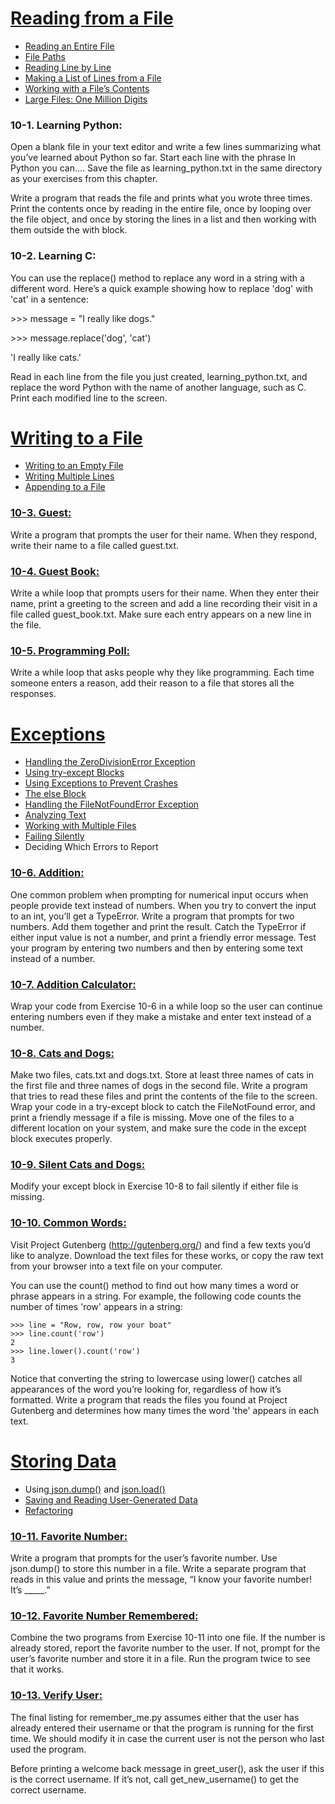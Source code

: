 # <a href="https://github.com/talhatallat/talhatallat/tree/main/Python%20Programming/Chapter%2010%20-%20Files%20and%20Exceptions/Reading%20from%20a%20File">Reading from a File<a/>
* <a href="https://github.com/talhatallat/talhatallat/blob/main/Python%20Programming/Chapter%2010%20-%20Files%20and%20Exceptions/Reading%20from%20a%20File/file_reader.py">Reading an Entire File<a/>
* <a href="https://github.com/talhatallat/talhatallat/blob/main/Python%20Programming/Chapter%2010%20-%20Files%20and%20Exceptions/Reading%20from%20a%20File/file_paths.py">File Paths<a/>
* <a href="https://github.com/talhatallat/talhatallat/blob/main/Python%20Programming/Chapter%2010%20-%20Files%20and%20Exceptions/Reading%20from%20a%20File/file_reader.py">Reading Line by Line<a/>
* <a href="https://github.com/talhatallat/talhatallat/blob/main/Python%20Programming/Chapter%2010%20-%20Files%20and%20Exceptions/Reading%20from%20a%20File/pi_string.py">Making a List of Lines from a File<a/>
* <a href="https://github.com/talhatallat/talhatallat/blob/main/Python%20Programming/Chapter%2010%20-%20Files%20and%20Exceptions/Reading%20from%20a%20File/pi_string.py">Working with a File’s Contents<a/>
* <a href="https://github.com/talhatallat/talhatallat/blob/main/Python%20Programming/Chapter%2010%20-%20Files%20and%20Exceptions/Reading%20from%20a%20File/pi_string.py">Large Files: One Million Digits<a/>
### 10-1. Learning Python: 
Open a blank file in your text editor and write a few lines summarizing what you’ve learned about Python so far. 
Start each line with the phrase In Python you can.... Save the file as learning_python.txt in the same directory as your exercises from this chapter. 

Write a program that reads the file and prints what you wrote three times. 
Print the contents once by reading in the entire file, once by looping over the file object, and once by storing the lines in a list and then working with them outside the with block.
### 10-2. Learning C: 
You can use the replace() method to replace any word in a string with a different word. Here’s a quick example showing how to replace 'dog' with 'cat' in a sentence:

<p>>>> message = "I really like dogs."<p/>

<p>>>> message.replace('dog', 'cat')<p/>

<p>'I really like cats.'<p/>

Read in each line from the file you just created, learning_python.txt, and replace the word Python with the name of another language, such as C. Print each modified line to the screen.

# <a href="https://github.com/talhatallat/talhatallat/tree/main/Python%20Programming/Chapter%2010%20-%20Files%20and%20Exceptions/Writing%20to%20a%20File">Writing to a File<a/>
* <a href="https://github.com/talhatallat/talhatallat/blob/main/Python%20Programming/Chapter%2010%20-%20Files%20and%20Exceptions/Writing%20to%20a%20File/write_message.py">Writing to an Empty File<a/>
* <a href="https://github.com/talhatallat/talhatallat/blob/main/Python%20Programming/Chapter%2010%20-%20Files%20and%20Exceptions/Writing%20to%20a%20File/write_message.py">Writing Multiple Lines<a/>
* <a href="https://github.com/talhatallat/talhatallat/blob/main/Python%20Programming/Chapter%2010%20-%20Files%20and%20Exceptions/Writing%20to%20a%20File/write_message.py">Appending to a File<a/>
### <a href="https://github.com/talhatallat/talhatallat/blob/main/Python%20Programming/Chapter%2010%20-%20Files%20and%20Exceptions/Writing%20to%20a%20File/writingAFile.py">10-3. Guest:<a/>
Write a program that prompts the user for their name. When they respond, write their name to a file called guest.txt.
### <a href="https://github.com/talhatallat/talhatallat/blob/main/Python%20Programming/Chapter%2010%20-%20Files%20and%20Exceptions/Writing%20to%20a%20File/writingAFile.py">10-4. Guest Book:<a/>
Write a while loop that prompts users for their name. When they enter their name, print a greeting to the screen and add a line recording their visit in a file called guest_book.txt. Make sure each entry appears on a new line in the file.
### <a href="https://github.com/talhatallat/talhatallat/blob/main/Python%20Programming/Chapter%2010%20-%20Files%20and%20Exceptions/Writing%20to%20a%20File/writingAFile.py">10-5. Programming Poll:<a/>
Write a while loop that asks people why they like programming. Each time someone enters a reason, add their reason to a file that stores all the responses.

# <a href="https://github.com/talhatallat/talhatallat/tree/main/Python%20Programming/Chapter%2010%20-%20Files%20and%20Exceptions/Exceptions">Exceptions</a>
* <a href="https://github.com/talhatallat/talhatallat/blob/main/Python%20Programming/Chapter%2010%20-%20Files%20and%20Exceptions/Exceptions/division_1.py">Handling the ZeroDivisionError Exception</a>
* <a href="https://github.com/talhatallat/talhatallat/tree/main/Python%20Programming/Chapter%2010%20-%20Files%20and%20Exceptions/Exceptions">Using try-except Blocks</a>
* <a href="https://github.com/talhatallat/talhatallat/blob/main/Python%20Programming/Chapter%2010%20-%20Files%20and%20Exceptions/Exceptions/division_3.py">Using Exceptions to Prevent Crashes</a>
* <a href="https://github.com/talhatallat/talhatallat/blob/main/Python%20Programming/Chapter%2010%20-%20Files%20and%20Exceptions/Exceptions/division_4.py">The else Block<a/>
* <a href="https://github.com/talhatallat/talhatallat/blob/main/Python%20Programming/Chapter%2010%20-%20Files%20and%20Exceptions/Exceptions/alice_2.py">Handling the FileNotFoundError Exception<a/>
* <a href="https://github.com/talhatallat/talhatallat/blob/main/Python%20Programming/Chapter%2010%20-%20Files%20and%20Exceptions/Exceptions/alice_3.py">Analyzing Text<a/>
* <a href="https://github.com/talhatallat/talhatallat/blob/main/Python%20Programming/Chapter%2010%20-%20Files%20and%20Exceptions/Exceptions/word_count_1.py">Working with Multiple Files<a/>
* <a href="https://github.com/talhatallat/talhatallat/blob/main/Python%20Programming/Chapter%2010%20-%20Files%20and%20Exceptions/Exceptions/failing_silently.py">Failing Silently<a/>
* Deciding Which Errors to Report

### <a href="https://github.com/talhatallat/talhatallat/blob/main/Python%20Programming/Chapter%2010%20-%20Files%20and%20Exceptions/Exceptions/exceptions.py">10-6. Addition:<a/>
One common problem when prompting for numerical input occurs when people provide text instead of numbers. When you try to convert the input to an int, you’ll get a TypeError. Write a program that prompts for two numbers. Add them together and print the result. Catch the TypeError if either input value is not a number, and print a friendly error message. Test your program by entering two numbers and then by entering some text instead of a number.
### <a href="https://github.com/talhatallat/talhatallat/blob/main/Python%20Programming/Chapter%2010%20-%20Files%20and%20Exceptions/Exceptions/exceptions.py">10-7. Addition Calculator:<a/>
Wrap your code from Exercise 10-6 in a while loop so the user can continue entering numbers even if they make a mistake and enter text instead of a number.
### <a href="https://github.com/talhatallat/talhatallat/blob/main/Python%20Programming/Chapter%2010%20-%20Files%20and%20Exceptions/Exceptions/exceptions.py">10-8. Cats and Dogs:<a/>
Make two files, cats.txt and dogs.txt. Store at least three names of cats in the first file and three names of dogs in the second file. Write a program that tries to read these files and print the contents of the file to the screen. Wrap your code in a try-except block to catch the FileNotFound error, and print a friendly message if a file is missing. Move one of the files to a different location on your system, and make sure the code in the except block executes properly.
### <a href="https://github.com/talhatallat/talhatallat/blob/main/Python%20Programming/Chapter%2010%20-%20Files%20and%20Exceptions/Exceptions/exceptions.py">10-9. Silent Cats and Dogs:</a>
Modify your except block in Exercise 10-8 to fail silently if either file is missing.
### <a href="https://github.com/talhatallat/talhatallat/blob/main/Python%20Programming/Chapter%2010%20-%20Files%20and%20Exceptions/Exceptions/exceptions.py">10-10. Common Words:</a>
Visit Project Gutenberg (http://gutenberg.org/) and find a few texts you’d like to analyze. Download the text files for these works, or copy the raw text from your browser into a text file on your computer.

You can use the count() method to find out how many times a word or phrase appears in a string. For example, the following code counts the number of times 'row' appears in a string:

    >>> line = "Row, row, row your boat"
    >>> line.count('row')
    2
    >>> line.lower().count('row')
    3

Notice that converting the string to lowercase using lower() catches all appearances of the word you’re looking for, regardless of how it’s formatted.
Write a program that reads the files you found at Project Gutenberg and determines how many times the word 'the' appears in each text.

# <a href="https://github.com/talhatallat/talhatallat/tree/main/Python%20Programming/Chapter%2010%20-%20Files%20and%20Exceptions/Storing%20Data">Storing Data</a>
* Using<a href="https://github.com/talhatallat/talhatallat/blob/main/Python%20Programming/Chapter%2010%20-%20Files%20and%20Exceptions/Storing%20Data/number_writer.py"> json.dump()</a> and <a href="https://github.com/talhatallat/talhatallat/blob/main/Python%20Programming/Chapter%2010%20-%20Files%20and%20Exceptions/Storing%20Data/number_reader.py">json.load()</a>
* <a href="https://github.com/talhatallat/talhatallat/blob/main/Python%20Programming/Chapter%2010%20-%20Files%20and%20Exceptions/Storing%20Data/remember_me_tryblock.py">Saving and Reading User-Generated Data</a>
* <a href="https://github.com/talhatallat/talhatallat/blob/main/Python%20Programming/Chapter%2010%20-%20Files%20and%20Exceptions/Storing%20Data/refactoring_remember_me.py">Refactoring</a>

### <a href="">10-11. Favorite Number:</a>
Write a program that prompts for the user’s favorite number. Use json.dump() to store this number in a file. Write a separate program that reads in this value and prints the message, “I know your favorite number! It’s _____.”

### <a href="">10-12. Favorite Number Remembered:</a> 
Combine the two programs from Exercise 10-11 into one file. If the number is already stored, report the favorite number to the user. If not, prompt for the user’s favorite number and store it in a file. Run the program twice to see that it works.

### <a href="">10-13. Verify User:</a> 
The final listing for remember_me.py assumes either that the user has already entered their username or that the program is running for the first time. We should modify it in case the current user is not the person who last used the program.

Before printing a welcome back message in greet_user(), ask the user if this is the correct username. If it’s not, call get_new_username() to get the correct username.
